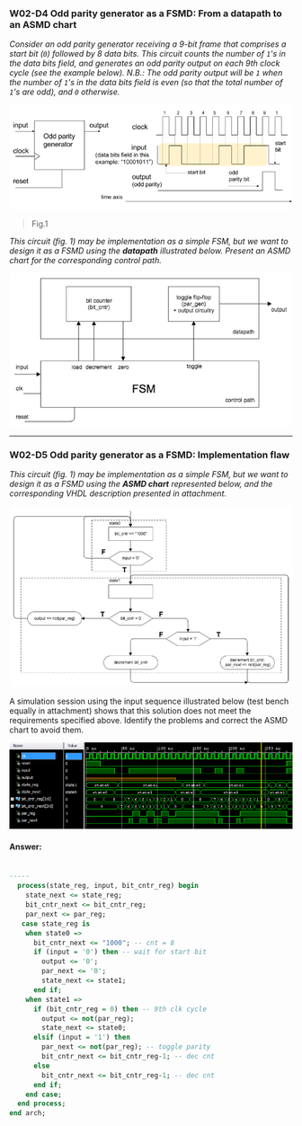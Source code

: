 ### W02-D4 Odd parity generator as a FSMD: From a datapath to an ASMD chart

*Consider an odd parity generator receiving a 9-bit frame that comprises a start bit (`0`) followed by 8 data bits. This circuit counts the number of `1`'s in the data bits field, and generates an odd parity output on each 9th clock cycle (see the example below). N.B.: The odd parity output will be `1` when the number of `1`'s in the data bits field is even (so that the total number of `1`'s are odd), and `0` otherwise.*


<img src="/other%20resources/images/w02d4a.png" alt="drawing" width="650"/>

> Fig.1

*This circuit (fig. 1) may be implementation as a simple FSM, but we want to design it as a FSMD using the **datapath** illustrated below. Present an ASMD chart for the corresponding control path.*

<img src="/other%20resources/images/w02d4b.png" alt="drawing" width="650"/>

---

### W02-D5 Odd parity generator as a FSMD: Implementation flaw

*This circuit (fig. 1) may be implementation as a simple FSM, but we want to design it as a FSMD using the **ASMD chart** represented below, and the corresponding VHDL description presented in attachment.*

<img src="/other%20resources/images/w02d5b.png" alt="drawing" width="650"/>

A simulation session using the input sequence illustrated below (test bench equally in attachment) shows that this solution does not meet the requirements specified above. Identify the problems and correct the ASMD chart to avoid them.


<img src="/other%20resources/images/w02d5c.png" alt="drawing" width="650"/>





#### Answer:

```vhdl

-----
  process(state_reg, input, bit_cntr_reg) begin
    state_next <= state_reg;
    bit_cntr_next <= bit_cntr_reg;
    par_next <= par_reg;
   case state_reg is
    when state0 =>
      bit_cntr_next <= "1000"; -- cnt = 8
      if (input = '0') then -- wait for start bit
        output <= '0';
        par_next <= '0';
        state_next <= state1;							
      end if;
    when state1 =>
      if (bit_cntr_reg = 0) then -- 9th clk cycle
        output <= not(par_reg);
        state_next <= state0;
      elsif (input = '1') then
        par_next <= not(par_reg); -- toggle parity
        bit_cntr_next <= bit_cntr_reg-1; -- dec cnt
      else
        bit_cntr_next <= bit_cntr_reg-1; -- dec cnt
      end if;                                           		
    end case;
  end process;
end arch;
```
